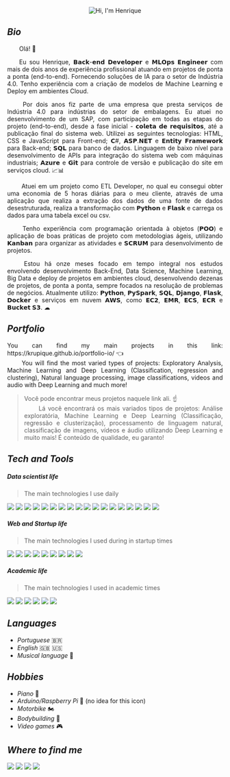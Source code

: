 <p align="center">
  <img src="https://github.com/Krupique/Krupique/raw/main/assets/header.gif" alt="Hi, I'm Henrique">
</p>

_<h2>Bio</h2>_
<p align="justify">&emsp;&emsp;Olá! 👋
</p>

<p align="justify">&emsp;&emsp;Eu sou Henrique, 𝗕𝗮𝗰𝗸-𝗲𝗻𝗱 𝗗𝗲𝘃𝗲𝗹𝗼𝗽𝗲𝗿 e 𝗠𝗟𝗢𝗽𝘀 𝗘𝗻𝗴𝗶𝗻𝗲𝗲𝗿 com mais de dois anos de experiência profissional atuando em projetos de ponta a ponta (end-to-end). Fornecendo soluções de IA para o setor de Indústria 4.0. Tenho experiência com a criação de modelos de Machine Learning e Deploy em ambientes Cloud.
</p>

<p align="justify">&emsp;&emsp;
Por dois anos fiz parte de uma empresa que presta serviços de Indústria 4.0 para indústrias do setor de embalagens. Eu atuei no desenvolvimento de um SAP, com participação em todas as etapas do projeto (end-to-end), desde a fase inicial - 𝗰𝗼𝗹𝗲𝘁𝗮 𝗱𝗲 𝗿𝗲𝗾𝘂𝗶𝘀𝗶𝘁𝗼𝘀, até a publicação final do sistema web. Utilizei as seguintes tecnologias: HTML, CSS e JavaScript para Front-end; 𝗖#, 𝗔𝗦𝗣.𝗡𝗘𝗧 e 𝗘𝗻𝘁𝗶𝘁𝘆 𝗙𝗿𝗮𝗺𝗲𝘄𝗼𝗿𝗸 para Back-end; 𝗦𝗤𝗟 para banco de dados. Linguagem de baixo nível para desenvolvimento de APIs para integração do sistema web com máquinas industriais; 𝗔𝘇𝘂𝗿𝗲 e 𝗚𝗶𝘁 para controle de versão e publicação do site em serviços cloud. 📈📊
</p>

<p align="justify">&emsp;&emsp;
Atuei em um projeto como ETL Developer, no qual eu consegui obter uma economia de 5 horas diárias para o meu cliente, através de uma aplicação que realiza a extração dos dados de uma fonte de dados desestruturada, realiza a transformação com 𝗣𝘆𝘁𝗵𝗼𝗻 e 𝗙𝗹𝗮𝘀𝗸 e carrega os dados para uma tabela excel ou csv.
</p>

<p align="justify">&emsp;&emsp;
Tenho experiência com programação orientada à objetos (𝗣𝗢𝗢) e aplicação de boas práticas de projeto com metodologias ágeis, utilizando 𝗞𝗮𝗻𝗯𝗮𝗻 para organizar as atividades e 𝗦𝗖𝗥𝗨𝗠 para desenvolvimento de projetos.
</p>

<p align="justify">&emsp;&emsp;
Estou há onze meses focado em tempo integral nos estudos envolvendo desenvolvimento Back-End, Data Science, Machine Learning, Big Data e deploy de projetos em ambientes cloud, desenvolvendo dezenas de projetos, de ponta a ponta, sempre focados na resolução de problemas de negócios. Atualmente utilizo: 𝗣𝘆𝘁𝗵𝗼𝗻, 𝗣𝘆𝗦𝗽𝗮𝗿𝗸, 𝗦𝗤𝗟, 𝗗𝗷𝗮𝗻𝗴𝗼, 𝗙𝗹𝗮𝘀𝗸, 𝗗𝗼𝗰𝗸𝗲𝗿 e serviços em nuvem 𝗔𝗪𝗦, como 𝗘𝗖𝟮, 𝗘𝗠𝗥, 𝗘𝗖𝗦, 𝗘𝗖𝗥 e 𝗕𝘂𝗰𝗸𝗲𝘁 𝗦𝟯. ☁
</p>

_<h2>Portfolio</h2>_
<p align="justify">
You can find my main projects in this link: https://krupique.github.io/portfolio-io/ 👈<br/>
&emsp;&emsp;
  You will find the most varied types of projects: Exploratory Analysis, Machine Learning and Deep Learning (Classification, regression and clustering), Natural language processing, image classifications, videos and audio with Deep Learning and much more!
</p>

<blockquote>
  <p align="justify">
    Você pode encontrar meus projetos naquele link ali. ☝ <br/>&emsp;&emsp;
    Lá você encontrará os mais variados tipos de projetos: Análise exploratória, Machine Learning e Deep Learning (Classificação, regressão e clusterização), processamento de linguagem natural, classificação de imagens, vídeos e áudio utilizando Deep Learning e muito mais! É conteúdo de qualidade, eu garanto!
  </p>
</blockquote>

_<h2>Tech and Tools</h2>_
<h5>Data scientist life</h5>
<blockquote>The main technologies I use daily</blockquote>
<a title="Python" href=""><img src="https://img.shields.io/badge/Python-3776AB?style=for-the-badge&logo=python&logoColor=white"></a>
<a title="Tensorflow" href=""><img src="https://img.shields.io/badge/TensorFlow-FF6F00?style=for-the-badge&logo=TensorFlow&logoColor=white"></a>
<a title="Tableau" href=""><img src="https://img.shields.io/badge/Tableau-E97627?style=for-the-badge&logo=Tableau&logoColor=white"></a>
<a title="Mongo DB" href=""><img src="https://img.shields.io/badge/MongoDB-4EA94B?style=for-the-badge&logo=mongodb&logoColor=white"></a>
<a title="Pandas" href=""><img src="https://img.shields.io/badge/Pandas-2C2D72?style=for-the-badge&logo=pandas&logoColor=white"></a>
<a title="Numpy" href=""><img src="https://img.shields.io/badge/Numpy-777BB4?style=for-the-badge&logo=numpy&logoColor=white"></a>
<a title="Scikit Learn" href=""><img src="https://img.shields.io/badge/scikit_learn-F7931E?style=for-the-badge&logo=scikit-learn&logoColor=white"></a>
<a title="Keras" href=""><img src="https://img.shields.io/badge/Keras-D00000?style=for-the-badge&logo=Keras&logoColor=white"></a>
<a title="Scipy" href=""><img src="https://img.shields.io/badge/SciPy-654FF0?style=for-the-badge&logo=SciPy&logoColor=white"></a>
<a title="Pytorch" href=""><img src="https://img.shields.io/badge/PyTorch-EE4C2C?style=for-the-badge&logo=PyTorch&logoColor=white"></a>
<a title="Plotly" href=""><img src="https://img.shields.io/badge/Plotly-239120?style=for-the-badge&logo=plotly&logoColor=white"></a>
<a title="JSON" href=""><img src="https://img.shields.io/badge/json-5E5C5C?style=for-the-badge&logo=json&logoColor=white"></a>
<a title="Django" href=""><img src="https://img.shields.io/badge/Django-092E20?style=for-the-badge&logo=django&logoColor=white"/></a>
<a title="Flask" href=""><img src="https://img.shields.io/badge/Flask-000000?style=for-the-badge&logo=flask&logoColor=white"></a>
<a title="Heroku" href=""><img src="https://img.shields.io/badge/Heroku-430098?style=for-the-badge&logo=heroku&logoColor=white"></a>
<a title="Amazon AWS" href=""><img src="https://img.shields.io/badge/Amazon_AWS-232F3E?style=for-the-badge&logo=amazon-aws&logoColor=white"></a>
<a title="Google Cloud Computing" href=""><img src="https://img.shields.io/badge/Google_Cloud-4285F4?style=for-the-badge&logo=google-cloud&logoColor=white"></a>
<a title="Microsoft Azure" href=""><img src="https://img.shields.io/badge/Microsoft_Azure-0089D6?style=for-the-badge&logo=microsoft-azure&logoColor=white"></a>
<h5>Web and Startup life</h5>
<blockquote>The main technologies I used during in startup times</blockquote>
<a title="Visual Studio" href=""><img src="https://img.shields.io/badge/Visual_Studio-5C2D91?style=for-the-badge&logo=visual%20studio&logoColor=white"></a>
<a title=".NET and .NET CORE" href=""><img src="https://img.shields.io/badge/.NET-512BD4?style=for-the-badge&logo=dotnet&logoColor=white"></a>
<a title="C#" href=""><img src="https://img.shields.io/badge/C%23-239120?style=for-the-badge&logo=c-sharp&logoColor=white"></a>
<a title="HTML5" href=""><img src="https://img.shields.io/badge/HTML5-E34F26?style=for-the-badge&logo=html5&logoColor=white"></a>
<a title="CSS3" href=""><img src="https://img.shields.io/badge/CSS3-1572B6?style=for-the-badge&logo=css3&logoColor=white"></a>
<a title="Javascript" href=""><img src="https://img.shields.io/badge/JavaScript-323330?style=for-the-badge&logo=javascript&logoColor=F7DF1E"></a>
<a title="Bootstrap" href=""><img src="https://img.shields.io/badge/Bootstrap-563D7C?style=for-the-badge&logo=bootstrap&logoColor=white"></a>
<a title="SQL Server" href=""><img src="https://img.shields.io/badge/Microsoft_SQL_Server-CC2927?style=for-the-badge&logo=microsoft-sql-server&logoColor=white"></a>
<a title="SQL" href=""><img src="https://img.shields.io/badge/PLSQL-F80000?style=for-the-badge&logo=oracle&logoColor=black"></a>
<h5>Academic life</h5>
<blockquote>The main technologies I used in academic times</blockquote>
<a title="C" href=""><img src="https://img.shields.io/badge/C-00599C?style=for-the-badge&logo=c&logoColor=white"></a>
<a title="C++" href=""><img src="https://img.shields.io/badge/C%2B%2B-00599C?style=for-the-badge&logo=c%2B%2B&logoColor=white"></a>
<a title="Java" href=""><img src="https://img.shields.io/badge/Java-ED8B00?style=for-the-badge&logo=java&logoColor=white"></a>
<a title="OpenCV" href=""><img src="https://img.shields.io/badge/OpenCV-27338e?style=for-the-badge&logo=OpenCV&logoColor=white"></a>
<a title="MYSQL" href=""><img src="https://img.shields.io/badge/MySQL-005C84?style=for-the-badge&logo=mysql&logoColor=white"></a>
<a title="PostgreSQL" href=""><img src="https://img.shields.io/badge/PostgreSQL-316192?style=for-the-badge&logo=postgresql&logoColor=white"></a>

_<h2>Languages</h2>_
* _Portuguese_ 🇧🇷
* _English_ 🇬🇧 🇺🇸
* _Musical language_ 🎵

_<h2> Hobbies </h2>_
* _Piano_ 🎹
* _Arduino/Raspberry Pi_ 🌻 (no idea for this icon)
* _Motorbike_ 🏍
* _Bodybuilding_ 💪
* _Video games_ 🎮

_<h2>Where to find me</h2>_
<a href="https://www.kaggle.com/krupck"><img src="https://img.shields.io/badge/Kaggle-20BEFF?style=for-the-badge&logo=Kaggle&logoColor=white"></a>
<a href="https://www.linkedin.com/in/henrique-krupck/"><img src="https://img.shields.io/badge/LinkedIn-0077B5?style=for-the-badge&logo=linkedin&logoColor=white"></a>
<a href="https://www.instagram.com/h_krupck/"><img src="https://img.shields.io/badge/Instagram-E4405F?style=for-the-badge&logo=instagram&logoColor=white"></a>
<a href="https://outlook.live.com"><img src="https://img.shields.io/badge/Microsoft_Outlook-0078D4?style=for-the-badge&logo=microsoft-outlook&logoColor=white"></a>













<!--

<a href=""><img src="https://img.shields.io/badge/TensorFlow-FF6F00?style=for-the-badge&logo=tensorflow&logoColor=white"></a>



**Krupique/Krupique** is a ✨ _special_ ✨ repository because its `README.md` (this file) appears on your GitHub profile.

Here are some ideas to get you started:

- 🔭 I’m currently working on ...
- 🌱 I’m currently learning ...
- 👯 I’m looking to collaborate on ...
- 🤔 I’m looking for help with ...
- 💬 Ask me about ...
- 📫 How to reach me: ...
- 😄 Pronouns: ...
- ⚡ Fun fact: ...
-->

